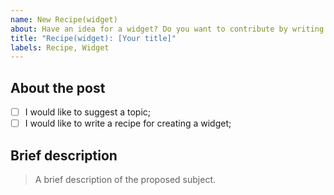 ```yaml
---
name: New Recipe(widget)
about: Have an idea for a widget? Do you want to contribute by writing a widget?
title: "Recipe(widget): [Your title]"
labels: Recipe, Widget
---
```


## About the post

- [ ] I would like to suggest a topic;
- [ ] I would like to write a recipe for creating a widget;

## Brief description
> A brief description of the proposed subject.